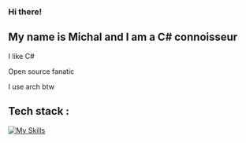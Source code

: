 ### Hi there!
## My name is Michal and I am a C# connoisseur

I like C# <br>

Open source fanatic

I use arch btw

## Tech stack : 
[![My Skills](https://skillicons.dev/icons?i=dotnet,cs,azure,react,ts,html,css,py,git,github,linux)](https://skillicons.dev)
